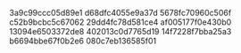 3a9c99ccc05d89e1
d68dfc4055e9a37d
5678fc70960c506f
c52b9bcbc5c67062
29dd4fc78d581ce4
af005177f0e430b0
13094e6503372de8
402013c0d7765d19
14f7228f7bba25a3
b6694bbe67f0b2e6
080c7eb136585f01

